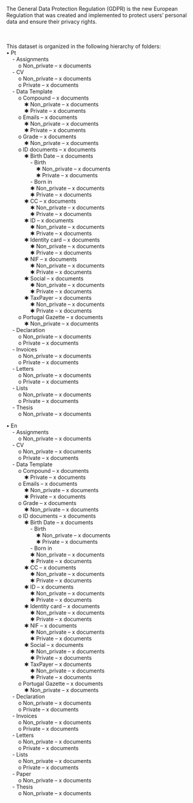 The General Data Protection Regulation (GDPR) is the new European Regulation that was created and implemented to protect users’ personal data and ensure their privacy rights.

<br />
<br />
This dataset is organized in the following hierarchy of folders:<br />
•  Pt <br />
&nbsp; &nbsp; -  Assignments <br />
&nbsp; &nbsp; &nbsp; &nbsp; o  Non_private – x documents <br />
&nbsp; &nbsp; -  CV <br />
&nbsp; &nbsp; &nbsp; &nbsp; o  Non_private – x documents <br />
&nbsp; &nbsp; &nbsp; &nbsp; o  Private – x documents <br />
&nbsp; &nbsp; -  Data Template <br />
&nbsp; &nbsp; &nbsp; &nbsp; o  Compound – x documents <br />
&nbsp; &nbsp; &nbsp; &nbsp; &nbsp; &nbsp; &#10033; Non_private – x documents <br />
&nbsp; &nbsp; &nbsp; &nbsp; &nbsp; &nbsp; &#10033; Private – x documents <br /> <!--&#10033; = asterisk-->
&nbsp; &nbsp; &nbsp; &nbsp; o  Emails – x documents <br />
&nbsp; &nbsp; &nbsp; &nbsp; &nbsp; &nbsp; &#10033; Non_private – x documents <br />
&nbsp; &nbsp; &nbsp; &nbsp; &nbsp; &nbsp; &#10033; Private – x documents <br /> <!--&#10033; = asterisk-->
&nbsp; &nbsp; &nbsp; &nbsp; o  Grade – x documents <br />
&nbsp; &nbsp; &nbsp; &nbsp; &nbsp; &nbsp; &#10033; Non_private – x documents <br />
&nbsp; &nbsp; &nbsp; &nbsp; o  ID documents – x documents <br />
&nbsp; &nbsp; &nbsp; &nbsp; &nbsp; &nbsp; &#10033; Birth Date – x documents <br />
&nbsp; &nbsp; &nbsp; &nbsp; &nbsp; &nbsp; &nbsp; &nbsp; -  Birth <br />
&nbsp; &nbsp; &nbsp; &nbsp; &nbsp; &nbsp; &nbsp; &nbsp; &nbsp; &nbsp; &#10033; Non_private – x documents <br />
&nbsp; &nbsp; &nbsp; &nbsp; &nbsp; &nbsp; &nbsp; &nbsp; &nbsp; &nbsp; &#10033; Private – x documents <br /> <!--&#10033; = asterisk-->
&nbsp; &nbsp; &nbsp; &nbsp; &nbsp; &nbsp; &nbsp; &nbsp; -  Born in <br />
&nbsp; &nbsp; &nbsp; &nbsp; &nbsp; &nbsp; &nbsp; &nbsp; &#10033; Non_private – x documents <br />
&nbsp; &nbsp; &nbsp; &nbsp; &nbsp; &nbsp; &nbsp; &nbsp; &#10033; Private – x documents <br /> <!--&#10033; = asterisk-->
&nbsp; &nbsp; &nbsp; &nbsp; &nbsp; &nbsp; &#10033; CC – x documents <br /> <!--&#10033; = asterisk-->
&nbsp; &nbsp; &nbsp; &nbsp; &nbsp; &nbsp; &nbsp; &nbsp; &#10033; Non_private – x documents <br />
&nbsp; &nbsp; &nbsp; &nbsp; &nbsp; &nbsp; &nbsp; &nbsp; &#10033; Private – x documents <br /> <!--&#10033; = asterisk-->
&nbsp; &nbsp; &nbsp; &nbsp; &nbsp; &nbsp; &#10033; ID – x documents <br />
&nbsp; &nbsp; &nbsp; &nbsp; &nbsp; &nbsp; &nbsp; &nbsp; &#10033; Non_private – x documents <br />
&nbsp; &nbsp; &nbsp; &nbsp; &nbsp; &nbsp; &nbsp; &nbsp; &#10033; Private – x documents <br /> <!--&#10033; = asterisk-->
&nbsp; &nbsp; &nbsp; &nbsp; &nbsp; &nbsp; &#10033; Identity card – x documents <br /> <!--&#10033; = asterisk-->
&nbsp; &nbsp; &nbsp; &nbsp; &nbsp; &nbsp; &nbsp; &nbsp; &#10033; Non_private – x documents <br />
&nbsp; &nbsp; &nbsp; &nbsp; &nbsp; &nbsp; &nbsp; &nbsp; &#10033; Private – x documents <br /> <!--&#10033; = asterisk-->
&nbsp; &nbsp; &nbsp; &nbsp; &nbsp; &nbsp; &#10033; NIF – x documents <br />
&nbsp; &nbsp; &nbsp; &nbsp; &nbsp; &nbsp; &nbsp; &nbsp; &#10033; Non_private – x documents <br />
&nbsp; &nbsp; &nbsp; &nbsp; &nbsp; &nbsp; &nbsp; &nbsp; &#10033; Private – x documents <br /> <!--&#10033; = asterisk-->
&nbsp; &nbsp; &nbsp; &nbsp; &nbsp; &nbsp; &#10033; Social – x documents <br /> <!--&#10033; = asterisk-->
&nbsp; &nbsp; &nbsp; &nbsp; &nbsp; &nbsp; &nbsp; &nbsp; &#10033; Non_private – x documents <br />
&nbsp; &nbsp; &nbsp; &nbsp; &nbsp; &nbsp; &nbsp; &nbsp; &#10033; Private – x documents <br /> <!--&#10033; = asterisk-->
&nbsp; &nbsp; &nbsp; &nbsp; &nbsp; &nbsp; &#10033; TaxPayer – x documents <br />
&nbsp; &nbsp; &nbsp; &nbsp; &nbsp; &nbsp; &nbsp; &nbsp; &#10033; Non_private – x documents <br />
&nbsp; &nbsp; &nbsp; &nbsp; &nbsp; &nbsp; &nbsp; &nbsp; &#10033; Private – x documents <br /> <!--&#10033; = asterisk-->
&nbsp; &nbsp; &nbsp; &nbsp; o  Portugal Gazette – x documents <br />
&nbsp; &nbsp; &nbsp; &nbsp; &nbsp; &nbsp; &#10033; Non_private – x documents <br />
&nbsp; &nbsp; -  Declaration <br />
&nbsp; &nbsp; &nbsp; &nbsp; o  Non_private – x documents <br />
&nbsp; &nbsp; &nbsp; &nbsp; o  Private – x documents <br />
&nbsp; &nbsp; -  Invoices <br />
&nbsp; &nbsp; &nbsp; &nbsp; o  Non_private – x documents <br />
&nbsp; &nbsp; &nbsp; &nbsp; o  Private – x documents <br />
&nbsp; &nbsp; -  Letters <br />
&nbsp; &nbsp; &nbsp; &nbsp; o  Non_private – x documents <br />
&nbsp; &nbsp; &nbsp; &nbsp; o  Private – x documents <br />
&nbsp; &nbsp; -  Lists <br />
&nbsp; &nbsp; &nbsp; &nbsp; o  Non_private – x documents <br />
&nbsp; &nbsp; &nbsp; &nbsp; o  Private – x documents <br />
&nbsp; &nbsp; -  Thesis <br />
&nbsp; &nbsp; &nbsp; &nbsp; o  Non_private – x documents <br />

•  En <br />
&nbsp; &nbsp; -  Assignments <br />
&nbsp; &nbsp; &nbsp; &nbsp; o  Non_private – x documents <br />
&nbsp; &nbsp; -  CV <br />
&nbsp; &nbsp; &nbsp; &nbsp; o  Non_private – x documents <br />
&nbsp; &nbsp; &nbsp; &nbsp; o  Private – x documents <br />
&nbsp; &nbsp; -  Data Template <br />
&nbsp; &nbsp; &nbsp; &nbsp; o  Compound – x documents <br />
&nbsp; &nbsp; &nbsp; &nbsp; &nbsp; &nbsp; &#10033; Private – x documents <br /> <!--&#10033; = asterisk-->
&nbsp; &nbsp; &nbsp; &nbsp; o  Emails – x documents <br />
&nbsp; &nbsp; &nbsp; &nbsp; &nbsp; &nbsp; &#10033; Non_private – x documents <br />
&nbsp; &nbsp; &nbsp; &nbsp; &nbsp; &nbsp; &#10033; Private – x documents <br /> <!--&#10033; = asterisk-->
&nbsp; &nbsp; &nbsp; &nbsp; o  Grade – x documents <br />
&nbsp; &nbsp; &nbsp; &nbsp; &nbsp; &nbsp; &#10033; Non_private – x documents <br />
&nbsp; &nbsp; &nbsp; &nbsp; o  ID documents – x documents <br />
&nbsp; &nbsp; &nbsp; &nbsp; &nbsp; &nbsp; &#10033; Birth Date – x documents <br />
&nbsp; &nbsp; &nbsp; &nbsp; &nbsp; &nbsp; &nbsp; &nbsp; -  Birth <br />
&nbsp; &nbsp; &nbsp; &nbsp; &nbsp; &nbsp; &nbsp; &nbsp; &nbsp; &nbsp; &#10033; Non_private – x documents <br />
&nbsp; &nbsp; &nbsp; &nbsp; &nbsp; &nbsp; &nbsp; &nbsp; &nbsp; &nbsp; &#10033; Private – x documents <br /> <!--&#10033; = asterisk-->
&nbsp; &nbsp; &nbsp; &nbsp; &nbsp; &nbsp; &nbsp; &nbsp; -  Born in <br />
&nbsp; &nbsp; &nbsp; &nbsp; &nbsp; &nbsp; &nbsp; &nbsp; &#10033; Non_private – x documents <br />
&nbsp; &nbsp; &nbsp; &nbsp; &nbsp; &nbsp; &nbsp; &nbsp; &#10033; Private – x documents <br /> <!--&#10033; = asterisk-->
&nbsp; &nbsp; &nbsp; &nbsp; &nbsp; &nbsp; &#10033; CC – x documents <br /> <!--&#10033; = asterisk-->
&nbsp; &nbsp; &nbsp; &nbsp; &nbsp; &nbsp; &nbsp; &nbsp; &#10033; Non_private – x documents <br />
&nbsp; &nbsp; &nbsp; &nbsp; &nbsp; &nbsp; &nbsp; &nbsp; &#10033; Private – x documents <br /> <!--&#10033; = asterisk-->
&nbsp; &nbsp; &nbsp; &nbsp; &nbsp; &nbsp; &#10033; ID – x documents <br />
&nbsp; &nbsp; &nbsp; &nbsp; &nbsp; &nbsp; &nbsp; &nbsp; &#10033; Non_private – x documents <br />
&nbsp; &nbsp; &nbsp; &nbsp; &nbsp; &nbsp; &nbsp; &nbsp; &#10033; Private – x documents <br /> <!--&#10033; = asterisk-->
&nbsp; &nbsp; &nbsp; &nbsp; &nbsp; &nbsp; &#10033; Identity card – x documents <br /> <!--&#10033; = asterisk-->
&nbsp; &nbsp; &nbsp; &nbsp; &nbsp; &nbsp; &nbsp; &nbsp; &#10033; Non_private – x documents <br />
&nbsp; &nbsp; &nbsp; &nbsp; &nbsp; &nbsp; &nbsp; &nbsp; &#10033; Private – x documents <br /> <!--&#10033; = asterisk-->
&nbsp; &nbsp; &nbsp; &nbsp; &nbsp; &nbsp; &#10033; NIF – x documents <br />
&nbsp; &nbsp; &nbsp; &nbsp; &nbsp; &nbsp; &nbsp; &nbsp; &#10033; Non_private – x documents <br />
&nbsp; &nbsp; &nbsp; &nbsp; &nbsp; &nbsp; &nbsp; &nbsp; &#10033; Private – x documents <br /> <!--&#10033; = asterisk-->
&nbsp; &nbsp; &nbsp; &nbsp; &nbsp; &nbsp; &#10033; Social – x documents <br /> <!--&#10033; = asterisk-->
&nbsp; &nbsp; &nbsp; &nbsp; &nbsp; &nbsp; &nbsp; &nbsp; &#10033; Non_private – x documents <br />
&nbsp; &nbsp; &nbsp; &nbsp; &nbsp; &nbsp; &nbsp; &nbsp; &#10033; Private – x documents <br /> <!--&#10033; = asterisk-->
&nbsp; &nbsp; &nbsp; &nbsp; &nbsp; &nbsp; &#10033; TaxPayer – x documents <br />
&nbsp; &nbsp; &nbsp; &nbsp; &nbsp; &nbsp; &nbsp; &nbsp; &#10033; Non_private – x documents <br />
&nbsp; &nbsp; &nbsp; &nbsp; &nbsp; &nbsp; &nbsp; &nbsp; &#10033; Private – x documents <br /> <!--&#10033; = asterisk-->
&nbsp; &nbsp; &nbsp; &nbsp; o  Portugal Gazette – x documents <br />
&nbsp; &nbsp; &nbsp; &nbsp; &nbsp; &nbsp; &#10033; Non_private – x documents <br />
&nbsp; &nbsp; -  Declaration <br />
&nbsp; &nbsp; &nbsp; &nbsp; o  Non_private – x documents <br />
&nbsp; &nbsp; &nbsp; &nbsp; o  Private – x documents <br />
&nbsp; &nbsp; -  Invoices <br />
&nbsp; &nbsp; &nbsp; &nbsp; o  Non_private – x documents <br />
&nbsp; &nbsp; &nbsp; &nbsp; o  Private – x documents <br />
&nbsp; &nbsp; -  Letters <br />
&nbsp; &nbsp; &nbsp; &nbsp; o  Non_private – x documents <br />
&nbsp; &nbsp; &nbsp; &nbsp; o  Private – x documents <br />
&nbsp; &nbsp; -  Lists <br />
&nbsp; &nbsp; &nbsp; &nbsp; o  Non_private – x documents <br />
&nbsp; &nbsp; &nbsp; &nbsp; o  Private – x documents <br />
&nbsp; &nbsp; -  Paper <br />
&nbsp; &nbsp; &nbsp; &nbsp; o  Non_private – x documents <br />
&nbsp; &nbsp; -  Thesis <br />
&nbsp; &nbsp; &nbsp; &nbsp; o  Non_private – x documents <br />

